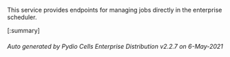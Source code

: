 






This service provides endpoints for managing jobs directly in the enterprise scheduler.

[:summary]

###### Auto generated by Pydio Cells Enterprise Distribution v2.2.7 on 6-May-2021
